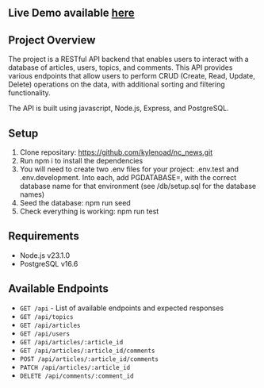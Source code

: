 ## Live Demo available [here](https://kn-news.onrender.com/api)

## Project Overview
The project is a RESTful API backend that enables users to interact with a database of articles, users, topics, and comments. This API provides various endpoints that allow users to perform CRUD (Create, Read, Update, Delete) operations on the data, with additional sorting and filtering functionality.

The API is built using javascript, Node.js, Express, and PostgreSQL.

## Setup
1. Clone repositary: https://github.com/kylenoad/nc_news.git
2. Run npm i to install the dependencies
3. You will need to create two .env files for your project: .env.test and .env.development. Into each, add PGDATABASE=, with the correct database name for that environment (see /db/setup.sql for the database names)
4. Seed the database: npm run seed
5. Check everything is working: npm run test

## Requirements
- Node.js v23.1.0
- PostgreSQL v16.6

## Available Endpoints
- `GET /api` - List of available endpoints and expected responses
- `GET /api/topics`
- `GET /api/articles`
- `GET /api/users`
- `GET /api/articles/:article_id`
- `GET /api/articles/:article_id/comments`
- `POST /api/articles/:article_id/comments`
- `PATCH /api/articles/:article_id`
- `DELETE /api/comments/:comment_id`
